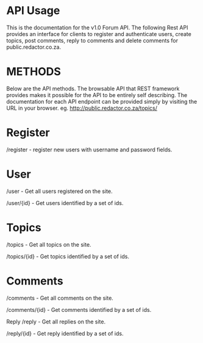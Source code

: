 API Usage
==========
This is the documentation for the v1.0 Forum API. The following Rest API provides an interface for clients to register and authenticate users, create topics, post comments, reply to comments and delete comments for public.redactor.co.za.

METHODS
=======

Below are the API methods. The browsable API that REST framework provides makes it possible for the API to be entirely self describing. The documentation for each API endpoint can be provided simply by visiting the URL in your browser. eg. http://public.redactor.co.za/topics/

Register
=========
/register - register new users with username and password fields.

User
=====
/user - Get all users registered on the site.

/user/{id} - Get users identified by a set of ids.

Topics
======
/topics - Get all topics on the site.

/topics/{id} - Get topics identified by a set of ids.

Comments
=========
/comments - Get all comments on the site.

/comments/{id} - Get comments identified by a set of ids.

Reply
/reply - Get all replies on the site.

/reply/{id} - Get reply identified by a set of ids.
